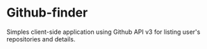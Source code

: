 # Github-finder
Simples client-side application using Github API v3 for listing user's repositories and details.
